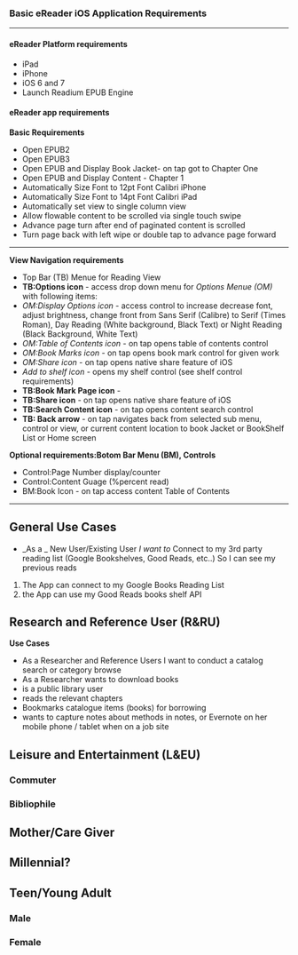 ### Basic eReader iOS Application Requirements

***

#### eReader Platform requirements
* iPad
* iPhone
* iOS 6 and 7
* Launch Readium EPUB Engine

#### eReader app requirements
**Basic Requirements**

* Open EPUB2
* Open EPUB3
* Open EPUB and Display Book Jacket- on tap got to Chapter One
* Open EPUB and Display Content - Chapter 1
* Automatically Size Font to 12pt Font Calibri iPhone
* Automatically Size Font to 14pt Font Calibri iPad
* Automatically set view to single column view
* Allow flowable content to be scrolled via single touch swipe
* Advance page turn after end of paginated content is scrolled
* Turn page back with left wipe or double tap to advance page forward

***

**View Navigation requirements**

* Top Bar (TB) Menue for Reading View
* **TB:Options icon** - access drop down menu for _Options Menue (OM)_ with following items:
* _OM:Display Options icon_ - access control to increase decrease font, adjust brightness, change front from Sans Serif (Calibre) to Serif (Times Roman), Day Reading (White background, Black Text) or Night Reading (Black Background, White Text)
* _OM:Table of Contents icon_ - on tap opens table of contents control
* _OM:Book Marks icon_ - on tap opens book mark control for given work 
* _OM:Share icon_ - on tap opens native share feature of iOS
* _Add to shelf icon_ - opens my shelf control (see shelf control requirements)
* **TB:Book Mark Page icon** -  
* **TB:Share icon** - on tap opens native share feature of iOS
* **TB:Search Content icon** - on tap opens content search control
* **TB: Back arrow** - on tap navigates back from selected sub menu, control or view, or current content location to book Jacket or BookShelf List or Home screen

**Optional requirements:Botom Bar Menu (BM), Controls**
* Control:Page Number display/counter
* Control:Content Guage (%percent read)
* BM:Book Icon - on tap access content Table of Contents 

***
## General Use Cases ##
* _As a _ New User/Existing User _I want to_ Connect to my 3rd party reading list (Google Bookshelves, Good Reads, etc..)	So I can see my previous reads	
1. The App can connect to my Google Books Reading List
2. the App can use my Good Reads books shelf API



## Research and Reference User (R&RU)

**Use Cases**
* As a Researcher and Reference Users I want to conduct a catalog search or category browse
* As a Researcher wants to download books
* is a public library user
* reads the relevant chapters
* Bookmarks catalogue items (books) for borrowing
* wants to capture notes about methods in notes, or Evernote on her mobile phone / tablet when on  a job site

## Leisure and Entertainment (L&EU)
### Commuter

### Bibliophile

## Mother/Care Giver

## Millennial?

## Teen/Young Adult

### Male

### Female




